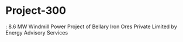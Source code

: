# Project-300
: 8.6 MW Windmill Power Project of Bellary Iron Ores Private Limited by Energy Advisory Services
